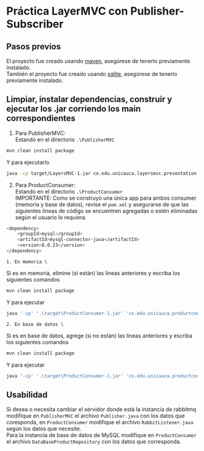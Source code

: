 # Práctica LayerMVC con Publisher-Subscriber
## Pasos previos
El proyecto fue creado usando [maven](https://maven.apache.org/), asegúrese de tenerlo previamente instalado. \
También el proyecto fue creado usando [sqlite](https://www.sqlite.org/index.html), asegúrese de tenerlo previamente instalado.
## Limpiar, instalar dependencias, construir y ejecutar los .jar corriendo los main correspondientes
1. Para PublisherMVC: \
Estando en el directorio `.\PublisherMVC`

~~~sh
mvn clean install package
~~~

Y para ejecutarlo

~~~sh
java -cp target/LayersMVC-1.jar co.edu.unicauca.layersmvc.presentation.ClientMain
~~~

2. Para ProductConsumer: \
Estando en el directorio `.\ProductConsumer` \
IMPORTANTE: Como se construyó una única app para ambos consumer (memoria y base de datos), revise el `pom.xml` y asegurarse de que las siguientes líneas de código se encuentren agregadas o estén eliminadas según el usuario lo requiera.

~~~sh
<dependency>
    <groupId>mysql</groupId>
    <artifactId>mysql-connector-java</artifactId>
    <version>8.0.23</version>
</dependency>
~~~

    1. En memoria \
Si es en memoria, elimine (si están) las lineas anteriores y escriba los siguientes comandos

~~~sh
mvn clean install package
~~~

Y para ejecutar

~~~sh
java '-cp' '.\target\ProductConsumer-1.jar' 'co.edu.unicauca.productconsumer.presentation.ClientMain'
~~~

    2. En base de datos \
Si es en base de datos, agrege (si no están) las lineas anteriores y escriba los siguientes comandos

~~~sh
mvn clean install package
~~~

Y para ejecutar

~~~sh
java '-cp' '.\target\ProductConsumer-1.jar' 'co.edu.unicauca.productconsumer.presentation.ClientMain' 'database'
~~~

## Usabilidad
Si desea o necesita cambiar el servidor donde está la instancia de rabbitmq modifique en `PublisherMVC` el archivo `Publisher.java` con los datos que coresponda, en `ProductConsumer` modifique el archivo `RabbitListener.java` según los datos que necesite. \
Para la instancia de base de datos de MySQL modifique en `ProductConsumer` el archivo `DataBaseProductRepository` con los datos que corresponda.

